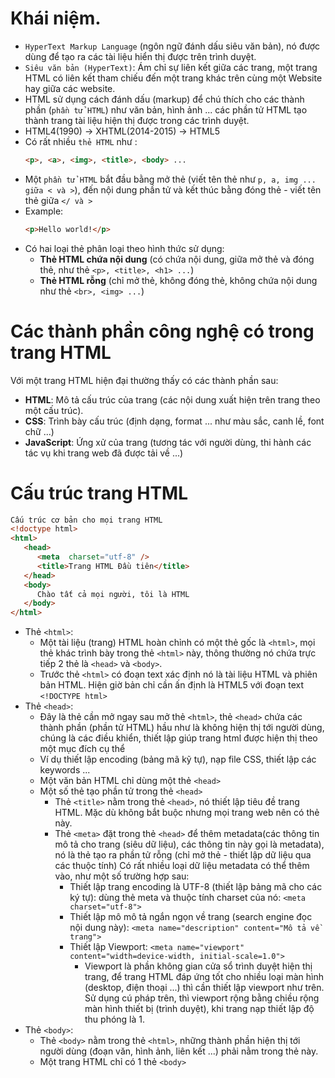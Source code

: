 # Khái niệm.
+ `HyperText Markup Language` (ngôn ngữ đánh dấu siêu văn bản), nó được dùng để tạo ra các tài liệu hiển thị được trên trình duyệt.
+ `Siêu văn bản (HyperText)`: Ám chỉ sự liên kết giữa các trang, một trang HTML có liên kết tham chiếu đến một trang khác trên cùng một Website hay giữa các website.
+ HTML sử dụng cách đánh dấu (markup) để chú thích cho các thành phần (`phần tử HTML`) như văn bản, hình ảnh ... các phần tử HTML tạo thành trang tài liệu hiện thị được trong các trình duyệt.
+ HTML4(1990) -> XHTML(2014-2015) -> HTML5
+ Có rất nhiều `thẻ HTML` như :
    ```html
    <p>, <a>, <img>, <title>, <body> ... 
    ```
+ Một `phần tử HTML` bắt đầu bằng mở thẻ (viết tên thẻ như `p, a, img ... giữa < và >`), đến nội dung phần tử và kết thúc bằng đóng thẻ - viết tên thẻ giữa `</ và >`  
+ Example: 
    ```html
    <p>Hello world!</p>
    ```
+ Có hai loại thẻ phân loại theo hình thức sử dụng:
  + **Thẻ HTML chứa nội dung** (có chứa nội dung, giữa mở thẻ và đóng thẻ, như thẻ `<p>, <title>, <h1> ...`)
  + **Thẻ HTML rỗng** (chỉ mở thẻ, không đóng thẻ, không chứa nội dung như thẻ `<br>, <img> ...`)
# Các thành phần công nghệ có trong trang HTML
  Với một trang HTML hiện đại thường thấy có các thành phần sau:
  + **HTML**: Mô tả cấu trúc của trang (các nội dung xuất hiện trên trang theo một cấu trúc).
  + **CSS**: Trình bày cấu trúc (định dạng, format ... như màu sắc, canh lề, font chữ ...)
  + **JavaScript**: Ứng xử của trang (tương tác với người dùng, thi hành các tác vụ khi trang web đã được tải về ...)

# Cấu trúc trang HTML
```html
Cấu trúc cơ bản cho mọi trang HTML
<!doctype html>
<html>
   <head>
      <meta  charset="utf-8" /> 
      <title>Trang HTML Đầu tiên</title>
   </head>
   <body>
      Chào tất cả mọi người, tôi là HTML 
   </body>
</html>
```
+ Thẻ `<html>`: 
  + Một tài liệu (trang) HTML hoàn chỉnh có một thẻ gốc là `<html>`, mọi thẻ khác trình bày trong thẻ `<html>` này, thông thường nó chứa trực tiếp 2 thẻ là `<head>` và `<body>`.
  + Trước thẻ `<html>` có đoạn text xác định nó là tài liệu HTML và phiên bản HTML. Hiện giờ bản chỉ cần ấn định là HTML5 với đoạn text `<!DOCTYPE html>`
+ Thẻ `<head>`: 
  + Đây là thẻ cần mở ngay sau mở thẻ `<html>`, thẻ `<head>` chứa các thành phần (phần tử HTML) hầu như là không hiện thị tới người dùng, chúng là các điều khiển, thiết lập giúp trang html được hiện thị theo một mục đích cụ thể
  + Ví dụ thiết lập encoding (bảng mã kỹ tự), nạp file CSS, thiết lập các keywords ...
  + Một văn bản HTML chỉ dùng một thẻ `<head>`
  + Một số thẻ tạo phần tử trong thẻ `<head>`
    + Thẻ `<title>` nằm trong thẻ `<head>`, nó thiết lập tiêu đề trang HTML. Mặc dù không bắt buộc nhưng mọi trang web nên có thẻ này.
    + Thẻ `<meta>` đặt trong thẻ `<head>` để thêm metadata(các thông tin mô tả cho trang (siêu dữ liệu), các thông tin này gọi là metadata), nó là thẻ tạo ra phần tử rỗng (chỉ mở thẻ - thiết lập dữ liệu qua các thuộc tính)
      Có rất nhiều loại dữ liệu metadata có thể thêm vào, như một số trường hợp sau:
      + Thiết lập trang encoding là UTF-8 (thiết lập bảng mã cho các ký tự): dùng thẻ meta và thuộc tính charset của nó: `<meta charset="utf-8">`
      + Thiết lập mô mô tả ngắn ngọn về trang (search engine đọc nội dung này): `<meta name="description" content="Mô tả về trang">`
      + Thiết lập Viewport: `<meta name="viewport" content="width=device-width, initial-scale=1.0">`
        + Viewport là phần không gian cửa sổ trình duyệt hiện thị trang, để trang HTML đáp ứng tốt cho nhiều loại màn hình (desktop, điện thoại ...) thì cần thiết lập viewport như trên. Sử dụng cú pháp trên, thì viewport rộng bằng chiều rộng màn hình thiết bị (trình duyệt), khi trang nạp thiết lập độ thu phóng là 1.
+ Thẻ `<body>`:
  + Thẻ `<body>` nằm trong thẻ `<html>`, những thành phần hiện thị tới người dùng (đoạn văn, hình ảnh, liên kết ...) phải nằm trong thẻ này.
  + Một trang HTML chỉ có 1 thẻ `<body>`